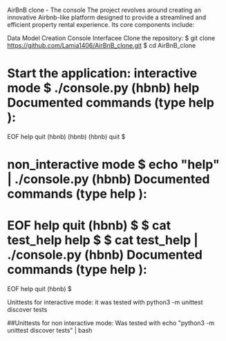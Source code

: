 AirBnB clone - The console
The project revolves around creating an innovative Airbnb-like platform designed to provide a streamlined and efficient property rental experience. Its core components include:

Data Model Creation
Console Interfacee
Clone the repository:
$ git clone https://github.com/Lamia1406/AirBnB_clone.git
$ cd AirBnB_clone

Start the application:
interactive mode
$ ./console.py
(hbnb) help
 Documented commands (type help <topic>):
========================================
EOF help quit
(hbnb)
(hbnb)
(hbnb) quit
$

non_interactive mode
$ echo "help" | ./console.py
(hbnb)
 Documented commands (type help <topic>):
========================================
EOF help quit
(hbnb)
$
$ cat test_help
help
$
$ cat test_help | ./console.py
(hbnb)
 Documented commands (type help <topic>):
========================================
EOF help quit
(hbnb)
$

Unittests for interactive mode:
it was tested with python3 -m unittest discover tests

##Unittests for non interactive mode: Was tested with echo "python3 -m unittest discover tests" | bash
